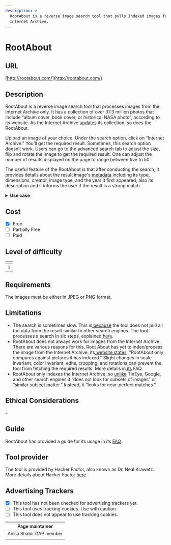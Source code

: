 ```yaml
---
description: >-
  RootAbout is a reverse image search tool that pulls indexed images from the
  Internet Archive.
---
```


# RootAbout

## URL

[http://rootabout.com/](http://rootabout.com/)

## Description

RootAbout is a reverse image search tool that processes images from the Internet Archive only. It has a collection of over 37.3 million photos that include “album cover, book cover, or historical NASA photo”, according to its website. As the Internet Archive [updates](https://rootabout.com/faq.php) its collection, so does the RootAbout.

Upload an image of your choice. Under the search option, click on “Internet Archive.” You’ll get the required result. Sometimes, this search option doesn’t work. Users can go to the advanced search tab to adjust the size, flip and rotate the image to get the required result. One can adjust the number of results displayed on the page to range between five to 50.

The useful feature of the RootAbout is that after conducting the search, it provides details about the result image's [metadata](https://rootabout.com/faq.php#What%20is%20RootAbout) including its type, dimensions, creator, image type, and the year it first appeared, also its description and it informs the user if the result is a strong match.

<details>

<summary><strong>Use case</strong> </summary>

For use case, we uploaded the image “Doradus Nebula” since RootAbout mentions NASA [collections](https://rootabout.com/faq.php#What%20is%20RootAbout) as "popular " and which “are in the public domain, they have been reused for album covers, book covers, newsletters, web pages, and more.”

The image is shown below:

<img src=".gitbook/assets/root 5.jpg" alt="" data-size="original">

The search provided three results. The top-most result with details is shown here:&#x20;

<img src=".gitbook/assets/Root About search result.png" alt="" data-size="original">

**Note**: While some searches are effective, RootAbout does not work for some photos from the Internet Archive. Images [here](https://archive.org/details/dr_future-map-of-the-world-10902000), [here](https://archive.org/details/speed-1970_20220823_1758), and [here](https://archive.org/details/contact_fingerlakes1_5381) from the Internet Archive are examples. This limitation, along with other shortcomings of the tool, will be discussed under the **Limitation** heading.



</details>

## Cost

* [x] Free
* [ ] Partially Free
* [ ] Paid

## Level of difficulty

<table><thead><tr><th data-type="rating" data-max="5"></th></tr></thead><tbody><tr><td>1</td></tr></tbody></table>

## Requirements

The images must be either in JPEG or PNG format.

## Limitations

* The search is sometimes slow. This is[ because](https://rootabout.com/faq.php) the tool does not pull all the data from the result similar to other search engines. The tool processes a search in six steps, explained[ here](https://rootabout.com/faq.php).
* RootAbout does not always work for images from the Internet Archive. There are various reasons for this. Root About has yet to index/process the image from the Internet Archive. Its[ website states](https://rootabout.com/faq.php), “RootAbout only compares against pictures it has indexed.” Slight changes in scale-invariant, color invariant, edits, cropping, and rotations can prevent the tool from fetching the required results. More details in[ its](https://rootabout.com/faq.php) FAQ.
* RootAbout only indexes the Internet Archive; so [unlike](https://rootabout.com/faq.php#What%20is%20RootAbout) TinEye, Google, and other search engines it “does not look for subsets of images” or “similar subject matter.” Instead, it “looks for near-perfect matches.”

## Ethical Considerations

\-

## Guide

RootAbout has provided a guide for its usage in its [FAQ](https://rootabout.com/faq.php).

## Tool provider

The tool is provided by Hacker Factor, also known as Dr. Neal Krawetz. More details about Hacker Factor [here](https://www.hackerfactor.com/about.php).

## Advertising Trackers

* [x] This tool has not been checked for advertising trackers yet.
* [ ] This tool uses tracking cookies. Use with caution.
* [ ] This tool does not appear to use tracking cookies.

| Page maintainer         |
| ----------------------- |
| Anisa Shabir GAP member |
|                         |
